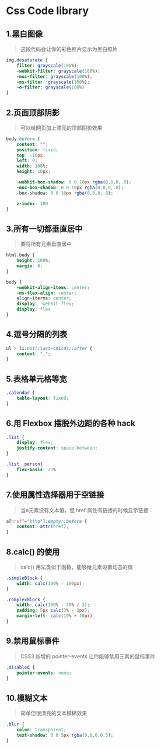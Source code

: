 # Css Code library

## 1.黑白图像
> 这段代码会让你的彩色照片显示为黑白照片
```css
img.desaturate {
    filter: grayscale(100%);
	-webkit-filter: grayscale(100%);
	-moz-filter: grayscale(100%);
	-ms-filter: grayscale(100%);
    -o-filter: grayscale(100%)
}
```

## 2.页面顶部阴影
> 可以给网页加上漂亮的顶部阴影效果
```css
body:before {
	content: "";
	position: fixed;
	top: -10px;
	left: 0;
	width: 100%;
	height: 10px;

	-webkit-box-shadow: 0 0 10px rgba(0,0,0,.8);
	-moz-box-shadow: 0 0 10px rgba(0,0,0,.8);
	-box-shadow: 0 0 10px rgba(0,0,0,.8);

	z-index: 100
}
```

## 3.所有一切都垂直居中
> 要将所有元素垂直居中
```css
html,body {
	height: 100%;
	margin: 0;
}

body {
	-webkit-align-items: center;
	-ms-flex-align: center;
	align-iterms: center;
	display: -webkit-flex;
	display: flex
}
```

## 4.逗号分隔的列表
```css
ul > li:not(:last-child)::after {
    content: ",";
}
```

## 5.表格单元格等宽
```css
.calendar {
    table-layout: fixed;
}
```

## 6.用 Flexbox 摆脱外边距的各种 hack
```css
.list {
    display: flex;
    justify-content: space-between;
}

.list .person{
    flex-basis: 23%
}
```

## 7.使用属性选择器用于空链接
> 当a元素没有文本值，但 href 属性有链接的时候显示链接：
```css
a[href^="http"]:empty::before {
    content: attr(href);
}
```

## 8.calc() 的使用
> calc() 用法类似于函数，能够给元素设置动态的值
```css
.simpleBlock {
	width: calc(100% - 100px);
}

.complexBlock {
	width: calc(100% - 50% / 3);
	padding: 5px calc(3% - 2px);
	margin-left: calc(10% + 10px)
}
```

## 9.禁用鼠标事件
> CSS3 新增的 pointer-events 让你能够禁用元素的鼠标事件
```css
.disabled {
    pointer-events: none;
}
```

## 10.模糊文本
> 简单但很漂亮的文本模糊效果
```css
.blur {
    color: transparent;
    text-shadow: 0 0 5px rgba(0,0,0,0.5);
}
```